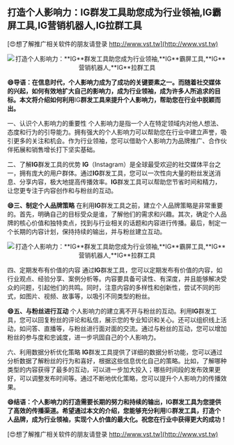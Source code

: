 ## **打造个人影响力：**IG**群发工具助您成为行业领袖,**IG**霸屏工具,**IG**营销机器人,**IG**拉群工具**

[😍想了解推广相关软件的朋友请登录 http://www.vst.tw](http://www.vst.tw)

 <center><img src="https://vst.tw/MP4/tuiguang/png/7.png" alt="打造个人影响力：**IG**群发工具助您成为行业领袖,**IG**霸屏工具,**IG**营销机器人,**IG**拉群工具"></center>

**😄导语：在信息时代，个人影响力成为了成功的关键要素之一。而随着社交媒体的兴起，如何有效地扩大自己的影响力，成为行业领袖，成为许多人所追求的目标。本文将介绍如何利用**IG**群发工具来提升个人影响力，帮助您在行业中脱颖而出。**

一、认识个人影响力的重要性
个人影响力是指一个人在特定领域内对他人想法、态度和行为的引导能力。拥有强大的个人影响力可以帮助您在行业中建立声誉，吸引更多的关注和机会。作为行业领袖，您可以借助个人影响力为品牌推广、合作伙伴拓展和销售增长打下坚实基础。

二、了解**IG**群发工具的优势
**IG**（Instagram）是全球最受欢迎的社交媒体平台之一，拥有庞大的用户群体。通过**IG**群发工具，您可以一次性向大量的粉丝发送消息、分享内容，极大地提高传播效率。**IG**群发工具可以帮助您节省时间和精力，让您更专注于内容创作和与粉丝的互动。

**😄三、制定个人品牌策略**
在利用**IG**群发工具之前，建立个人品牌策略是非常重要的。首先，明确自己的目标受众是谁，了解他们的需求和兴趣。其次，确定个人品牌的核心价值和独特卖点，找到与行业相关的话题和内容进行传播。最后，制定一个长期的内容计划，保持持续的输出，并与粉丝建立互动。

 <center><img src="https://vst.tw/MP4/tuiguang/png/7.png" alt="打造个人影响力：**IG**群发工具助您成为行业领袖,**IG**霸屏工具,**IG**营销机器人,**IG**拉群工具"></center>

四、定期发布有价值的内容
通过**IG**群发工具，您可以定期发布有价值的内容，如行业观点、经验分享、案例分析等。内容要具备可读性、有深度，并且能够解决受众的问题，引起他们的共鸣。同时，注意内容的多样性和创新性，尝试不同的形式，如图片、视频、故事等，以吸引不同类型的粉丝。

**😄五、与粉丝进行互动**
个人影响力的建立离不开与粉丝的互动。利用**IG**群发工具，您可以回复粉丝的评论和私信，展示您的专业知识和关心。还可以组织线上活动，如问答、直播等，与粉丝进行面对面的交流。通过与粉丝的互动，您可以增加粉丝的参与度和忠诚度，进一步巩固自己的个人影响力。

六、利用数据分析优化策略
**IG**群发工具提供了详细的数据分析功能，您可以通过分析数据了解粉丝的行为和喜好，根据这些信息优化自己的策略。比如，了解哪种类型的内容获得了最多的互动，可以进一步加大投入；哪些时间段的发布效果更好，可以调整发布时间等。通过不断地优化策略，您可以提升个人影响力的传播效果。

**😄结语：个人影响力的打造需要长期的努力和持续的输出，**IG**群发工具为您提供了高效的传播渠道。希望通过本文的介绍，您能够充分利用**IG**群发工具，打造个人品牌，成为行业领袖，实现个人价值的最大化。祝您在行业中获得更大的成功！**

[😍想了解推广相关软件的朋友请登录 http://www.vst.tw](http://www.vst.tw)



